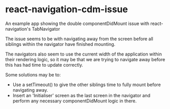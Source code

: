 # react-navigation-cdm-issue
An example app showing the double componentDidMount issue with react-navigation's TabNavigator 

The issue seems to be with navigating away from the screen before all siblings within the navigator have finished mounting.

The navigators also seem to use the current width of the application within their rendering logic, so it may be that we are trying to navigate away before this has had time to update correctly.

Some solutions may be to:

-  Use a setTimeout() to give the other siblings time to fully mount before navigating away.
-  Insert an 'Initialiser' screen as the last screen in the navigator and perform any necessary componentDidMount logic in there.
